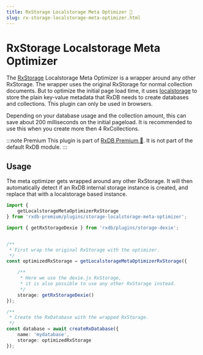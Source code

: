 ```yaml
---
title: RxStorage Localstorage Meta Optimizer 👑
slug: rx-storage-localstorage-meta-optimizer.html
---
```


# RxStorage Localstorage Meta Optimizer

The [RxStorage](./rx-storage.md) Localstorage Meta Optimizer is a wrapper around any other RxStorage. The wrapper uses the original RxStorage for normal collection documents. But to optimize the initial page load time, it uses [localstorage](https://developer.mozilla.org/en-US/docs/Web/API/Window/localStorage?retiredLocale=de) to store the plain key-value metadata that RxDB needs to create databases and collections. This plugin can only be used in browsers.

Depending on your database usage and the collection amount, this can save about 200 milliseconds on the initial pageload. It is recommended to use this when you create more then 4 RxCollections.

:::note Premium
This plugin is part of [RxDB Premium 👑](/premium). It is not part of the default RxDB module.
:::

## Usage

The meta optimizer gets wrapped around any other RxStorage. It will then automatically detect if an RxDB internal storage instance is created, and replace that with a localstorage based instance.

```ts
import {
    getLocalstorageMetaOptimizerRxStorage
} from 'rxdb-premium/plugins/storage-localstorage-meta-optimizer';

import { getRxStorageDexie } from 'rxdb/plugins/storage-dexie';


/**
 * First wrap the original RxStorage with the optimizer.
 */
const optimizedRxStorage = getLocalstorageMetaOptimizerRxStorage({

    /**
     * Here we use the dexie.js RxStorage,
     * it is also possible to use any other RxStorage instead.
     */
    storage: getRxStorageDexie()
});

/**
 * Create the RxDatabase with the wrapped RxStorage. 
 */
const database = await createRxDatabase({
    name: 'mydatabase',
    storage: optimizedRxStorage
});

```
